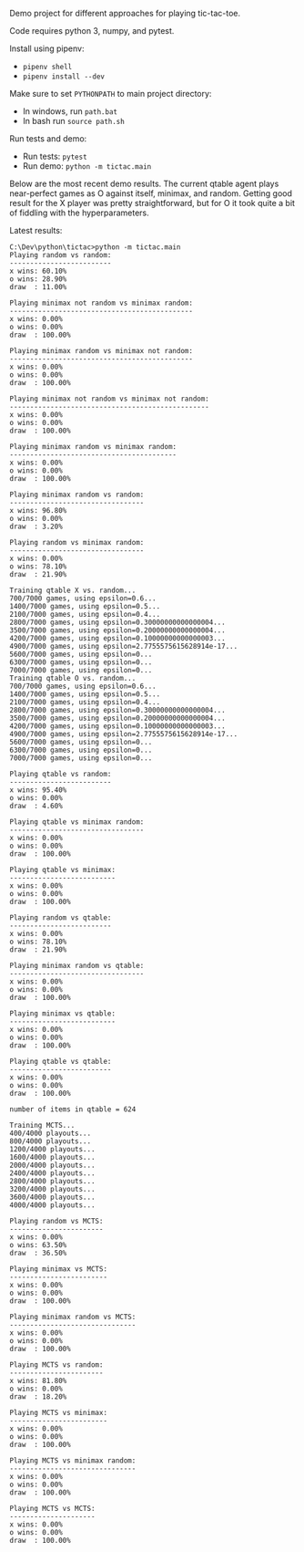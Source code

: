 Demo project for different approaches for playing tic-tac-toe.

Code requires python 3, numpy, and pytest. 

Install using pipenv:

* `pipenv shell`
* `pipenv install --dev`

Make sure to set `PYTHONPATH` to main project directory: 

* In windows, run `path.bat`
* In bash run `source path.sh`

Run tests and demo:

* Run tests: `pytest`
* Run demo: `python -m tictac.main`

Below are the most recent demo results. The current qtable agent plays near-perfect games as O against itself, minimax, and random. Getting good result for the X player was pretty straightforward, but for O it took quite a bit of fiddling with the hyperparameters.

Latest results:

```
C:\Dev\python\tictac>python -m tictac.main
Playing random vs random:
-------------------------
x wins: 60.10%
o wins: 28.90%
draw  : 11.00%

Playing minimax not random vs minimax random:
---------------------------------------------
x wins: 0.00%
o wins: 0.00%
draw  : 100.00%

Playing minimax random vs minimax not random:
---------------------------------------------
x wins: 0.00%
o wins: 0.00%
draw  : 100.00%

Playing minimax not random vs minimax not random:
-------------------------------------------------
x wins: 0.00%
o wins: 0.00%
draw  : 100.00%

Playing minimax random vs minimax random:
-----------------------------------------
x wins: 0.00%
o wins: 0.00%
draw  : 100.00%

Playing minimax random vs random:
---------------------------------
x wins: 96.80%
o wins: 0.00%
draw  : 3.20%

Playing random vs minimax random:
---------------------------------
x wins: 0.00%
o wins: 78.10%
draw  : 21.90%

Training qtable X vs. random...
700/7000 games, using epsilon=0.6...
1400/7000 games, using epsilon=0.5...
2100/7000 games, using epsilon=0.4...
2800/7000 games, using epsilon=0.30000000000000004...
3500/7000 games, using epsilon=0.20000000000000004...
4200/7000 games, using epsilon=0.10000000000000003...
4900/7000 games, using epsilon=2.7755575615628914e-17...
5600/7000 games, using epsilon=0...
6300/7000 games, using epsilon=0...
7000/7000 games, using epsilon=0...
Training qtable O vs. random...
700/7000 games, using epsilon=0.6...
1400/7000 games, using epsilon=0.5...
2100/7000 games, using epsilon=0.4...
2800/7000 games, using epsilon=0.30000000000000004...
3500/7000 games, using epsilon=0.20000000000000004...
4200/7000 games, using epsilon=0.10000000000000003...
4900/7000 games, using epsilon=2.7755575615628914e-17...
5600/7000 games, using epsilon=0...
6300/7000 games, using epsilon=0...
7000/7000 games, using epsilon=0...

Playing qtable vs random:
-------------------------
x wins: 95.40%
o wins: 0.00%
draw  : 4.60%

Playing qtable vs minimax random:
---------------------------------
x wins: 0.00%
o wins: 0.00%
draw  : 100.00%

Playing qtable vs minimax:
--------------------------
x wins: 0.00%
o wins: 0.00%
draw  : 100.00%

Playing random vs qtable:
-------------------------
x wins: 0.00%
o wins: 78.10%
draw  : 21.90%

Playing minimax random vs qtable:
---------------------------------
x wins: 0.00%
o wins: 0.00%
draw  : 100.00%

Playing minimax vs qtable:
--------------------------
x wins: 0.00%
o wins: 0.00%
draw  : 100.00%

Playing qtable vs qtable:
-------------------------
x wins: 0.00%
o wins: 0.00%
draw  : 100.00%

number of items in qtable = 624

Training MCTS...
400/4000 playouts...
800/4000 playouts...
1200/4000 playouts...
1600/4000 playouts...
2000/4000 playouts...
2400/4000 playouts...
2800/4000 playouts...
3200/4000 playouts...
3600/4000 playouts...
4000/4000 playouts...

Playing random vs MCTS:
-----------------------
x wins: 0.00%
o wins: 63.50%
draw  : 36.50%

Playing minimax vs MCTS:
------------------------
x wins: 0.00%
o wins: 0.00%
draw  : 100.00%

Playing minimax random vs MCTS:
-------------------------------
x wins: 0.00%
o wins: 0.00%
draw  : 100.00%

Playing MCTS vs random:
-----------------------
x wins: 81.80%
o wins: 0.00%
draw  : 18.20%

Playing MCTS vs minimax:
------------------------
x wins: 0.00%
o wins: 0.00%
draw  : 100.00%

Playing MCTS vs minimax random:
-------------------------------
x wins: 0.00%
o wins: 0.00%
draw  : 100.00%

Playing MCTS vs MCTS:
---------------------
x wins: 0.00%
o wins: 0.00%
draw  : 100.00%
```
